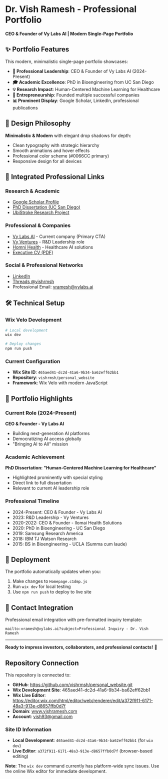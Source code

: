 # Dr. Vish Ramesh - Professional Portfolio

**CEO & Founder of Vy Labs AI | Modern Single-Page Portfolio**

## ✨ Portfolio Features

This modern, minimalistic single-page portfolio showcases:

- **🎯 Professional Leadership**: CEO & Founder of Vy Labs AI (2024-Present)
- **🎓 Academic Excellence**: PhD in Bioengineering from UC San Diego
- **💡 Research Impact**: Human-Centered Machine Learning for Healthcare
- **🚀 Entrepreneurship**: Founded multiple successful companies
- **📊 Prominent Display**: Google Scholar, LinkedIn, professional publications

## 🎨 Design Philosophy

**Minimalistic & Modern** with elegant drop shadows for depth:
- Clean typography with strategic hierarchy
- Smooth animations and hover effects
- Professional color scheme (#0066CC primary)
- Responsive design for all devices

## 🔗 Integrated Professional Links

### Research & Academic
- [Google Scholar Profile](https://scholar.google.com/citations?user=ePqYlWoAAAAJ&hl=en&oi=ao)
- [PhD Dissertation (UC San Diego)](https://escholarship.org/content/qt2g61p87c/qt2g61p87c_noSplash_4f64d6ca52484dc00a698b4f914266c3.pdf)
- [UbiStroke Research Project](https://hxi.ucsd.edu/project/ubistroke/)

### Professional & Companies
- [Vy Labs AI](https://vylabs.ai/) - Current company (Primary CTA)
- [Vy Ventures](https://vy.ventures/) - R&D Leadership role
- [Homni Health](https://www.homnihealth.com/) - Healthcare AI solutions
- [Executive CV (PDF)](https://www.vishramesh.com/_files/ugd/9504ed_a4bc83f62935453aac4f1e6ce35e02cc.pdf)

### Social & Professional Networks
- [LinkedIn](https://www.linkedin.com/in/vishramesh/)
- [Threads @vishrmsh](https://www.threads.net/@vishrmsh)
- Professional Email: vramesh@vylabs.ai

## 🛠️ Technical Setup

### Wix Velo Development
```bash
# Local development
wix dev

# Deploy changes
npm run push
```

### Current Configuration
- **Wix Site ID**: `465aed41-dc2d-41a6-9b34-ba62eff62bb1`
- **Repository**: `vishrmsh/personal_website`
- **Framework**: Wix Velo with modern JavaScript

## 📱 Portfolio Highlights

### Current Role (2024-Present)
**CEO & Founder - Vy Labs AI**
- Building next-generation AI platforms
- Democratizing AI access globally
- "Bringing AI to All" mission

### Academic Achievement
**PhD Dissertation: "Human-Centered Machine Learning for Healthcare"**
- Highlighted prominently with special styling
- Direct link to full dissertation
- Relevant to current AI leadership role

### Professional Timeline
- 2024-Present: CEO & Founder - Vy Labs AI
- 2023: R&D Leadership - Vy Ventures
- 2020-2022: CEO & Founder - Ilomai Health Solutions
- 2020: PhD in Bioengineering - UC San Diego
- 2019: Samsung Research America
- 2018: IBM TJ Watson Research
- 2015: BS in Bioengineering - UCLA (Summa cum laude)

## 🚀 Deployment

The portfolio automatically updates when you:
1. Make changes to `Homepage.c1dmp.js`
2. Run `wix dev` for local testing
3. Use `npm run push` to deploy to live site

## 📧 Contact Integration

Professional email integration with pre-formatted inquiry template:
```
mailto:vramesh@vylabs.ai?subject=Professional Inquiry - Dr. Vish Ramesh
```

---

**Ready to impress investors, collaborators, and professional contacts!** 🎯

## Repository Connection

This repository is connected to:
- **GitHub**: https://github.com/vishrmsh/personal_website.git
- **Wix Development Site**: 465aed41-dc2d-41a6-9b34-ba62eff62bb1
- **Wix Live Editor**: https://editor.wix.com/html/editor/web/renderer/edit/a372f911-6171-48a3-913e-d8657ffb0d7f
- **Domain**: www.vishramesh.com
- **Account**: vish93@gmail.com

### Site ID Information
- **Local Development**: `465aed41-dc2d-41a6-9b34-ba62eff62bb1` (for `wix dev`)
- **Live Editor**: `a372f911-6171-48a3-913e-d8657ffb0d7f` (browser-based editing)

**Note**: The `wix dev` command currently has platform-wide sync issues. Use the online Wix editor for immediate development.
